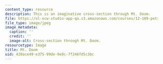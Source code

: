 ```yaml
---
content_type: resource
description: This is an imaginative cross-section through Mt. Doom.
file: https://ol-ocw-studio-app-qa.s3.amazonaws.com/courses/12-109-petrology-fall-2005/420ace49e37599de9e8c7f246fd5c3bc_lab_7_strat1.jpg
file_type: image/jpeg
image_metadata:
  caption: ''
  credit: ''
  image-alt: Cross-section through Mt. Doom.
resourcetype: Image
title: Mt. Doom
uid: 420ace49-e375-99de-9e8c-7f246fd5c3bc
---
```

